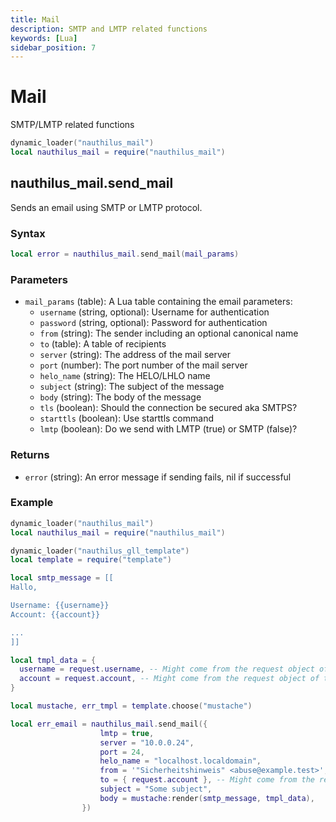 ```yaml
---
title: Mail
description: SMTP and LMTP related functions
keywords: [Lua]
sidebar_position: 7
---
```

# Mail

SMTP/LMTP related functions

```lua
dynamic_loader("nauthilus_mail")
local nauthilus_mail = require("nauthilus_mail")
```

## nauthilus\_mail.send\_mail

Sends an email using SMTP or LMTP protocol.

### Syntax

```lua
local error = nauthilus_mail.send_mail(mail_params)
```

### Parameters

- `mail_params` (table): A Lua table containing the email parameters:
  - `username` (string, optional): Username for authentication
  - `password` (string, optional): Password for authentication
  - `from` (string): The sender including an optional canonical name
  - `to` (table): A table of recipients
  - `server` (string): The address of the mail server
  - `port` (number): The port number of the mail server
  - `helo_name` (string): The HELO/LHLO name
  - `subject` (string): The subject of the message
  - `body` (string): The body of the message
  - `tls` (boolean): Should the connection be secured aka SMTPS?
  - `starttls` (boolean): Use starttls command
  - `lmtp` (boolean): Do we send with LMTP (true) or SMTP (false)?

### Returns

- `error` (string): An error message if sending fails, nil if successful

### Example

```lua
dynamic_loader("nauthilus_mail")
local nauthilus_mail = require("nauthilus_mail")

dynamic_loader("nauthilus_gll_template")
local template = require("template")

local smtp_message = [[
Hallo,

Username: {{username}}
Account: {{account}}

...
]]

local tmpl_data = {
  username = request.username, -- Might come from the request object of the calling function
  account = request.account, -- Might come from the request object of the calling function
}

local mustache, err_tmpl = template.choose("mustache")

local err_email = nauthilus_mail.send_mail({
                    lmtp = true,
                    server = "10.0.0.24",
                    port = 24,
                    helo_name = "localhost.localdomain",
                    from = '"Sicherheitshinweis" <abuse@example.test>',
                    to = { request.account }, -- Might come from the request object of the calling function
                    subject = "Some subject",
                    body = mustache:render(smtp_message, tmpl_data),
                })
```
